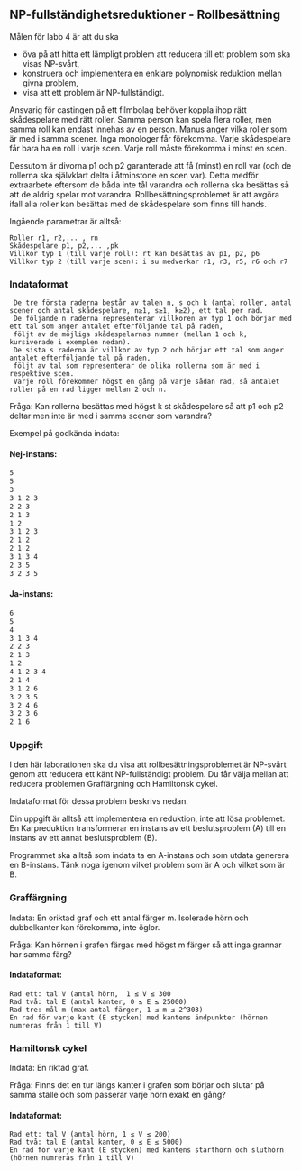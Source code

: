 ## NP-fullständighetsreduktioner - Rollbesättning

Målen för labb 4 är att du ska

- öva på att hitta ett lämpligt problem att reducera till ett problem som ska visas NP-svårt,
- konstruera och implementera en enklare polynomisk reduktion mellan givna problem,
- visa att ett problem är NP-fullständigt.

Ansvarig för castingen på ett filmbolag behöver koppla ihop rätt skådespelare med rätt roller. Samma person kan spela flera roller, men samma roll kan endast innehas av en person. Manus anger vilka roller som är med i samma scener. Inga monologer får förekomma. Varje skådespelare får bara ha en roll i varje scen. Varje roll måste förekomma i minst en scen.

Dessutom är divorna p1 och p2 garanterade att få (minst) en roll var (och de rollerna ska självklart delta i åtminstone en scen var). Detta medför extraarbete eftersom de båda inte tål varandra och rollerna ska besättas så att de aldrig spelar mot varandra. Rollbesättningsproblemet är att avgöra ifall alla roller kan besättas med de skådespelare som finns till hands. 

Ingående parametrar är alltså: 

    Roller r1, r2,... , rn 
    Skådespelare p1, p2,... ,pk 
    Villkor typ 1 (till varje roll): rt kan besättas av p1, p2, p6 
    Villkor typ 2 (till varje scen): i su medverkar r1, r3, r5, r6 och r7
    
### Indataformat
     De tre första raderna består av talen n, s och k (antal roller, antal scener och antal skådespelare, n≥1, s≥1, k≥2), ett tal per rad. 
     De följande n raderna representerar villkoren av typ 1 och börjar med ett tal som anger antalet efterföljande tal på raden, 
     följt av de möjliga skådespelarnas nummer (mellan 1 och k, kursiverade i exemplen nedan). 
     De sista s raderna är villkor av typ 2 och börjar ett tal som anger antalet efterföljande tal på raden, 
     följt av tal som representerar de olika rollerna som är med i respektive scen. 
     Varje roll förekommer högst en gång på varje sådan rad, så antalet roller på en rad ligger mellan 2 och n.

Fråga: Kan rollerna besättas med högst k st skådespelare så att p1 och p2 deltar men inte är med i samma scener som varandra?

Exempel på godkända indata:

#### Nej-instans:
```bash
5
5 
3
3 1 2 3
2 2 3
2 1 3
1 2
3 1 2 3
2 1 2
2 1 2
3 1 3 4
2 3 5
3 2 3 5
```

#### Ja-instans:
```bash
6
5
4
3 1 3 4
2 2 3
2 1 3
1 2
4 1 2 3 4
2 1 4
3 1 2 6
3 2 3 5
3 2 4 6
3 2 3 6
2 1 6 
```
### Uppgift
I den här laborationen ska du visa att rollbesättningsproblemet är NP-svårt genom att reducera ett känt NP-fullständigt problem. 
Du får välja mellan att reducera problemen Graffärgning och Hamiltonsk cykel. 

Indataformat för dessa problem beskrivs nedan. 

Din uppgift är alltså att implementera en reduktion, inte att lösa problemet. 
En Karpreduktion transformerar en instans av ett beslutsproblem (A) till en instans av 
ett annat beslutsproblem (B). 

Programmet ska alltså som indata ta en A-instans och som 
utdata generera en B-instans. Tänk noga igenom vilket problem som är A och vilket som är B.

### Graffärgning
Indata: En oriktad graf och ett antal färger m. Isolerade hörn och dubbelkanter kan förekomma, inte öglor.

Fråga: Kan hörnen i grafen färgas med högst m färger så att inga grannar har samma färg?

#### Indataformat: 

    Rad ett: tal V (antal hörn,  1 ≤ V ≤ 300
    Rad två: tal E (antal kanter, 0 ≤ E ≤ 25000) 
    Rad tre: mål m (max antal färger, 1 ≤ m ≤ 2^303) 
    En rad för varje kant (E stycken) med kantens ändpunkter (hörnen numreras från 1 till V)

### Hamiltonsk cykel
Indata: En riktad graf.

Fråga: Finns det en tur längs kanter i grafen som börjar och slutar på samma ställe och som passerar varje hörn exakt en gång?

#### Indataformat: 
    Rad ett: tal V (antal hörn, 1 ≤ V ≤ 200) 
    Rad två: tal E (antal kanter, 0 ≤ E ≤ 5000) 
    En rad för varje kant (E stycken) med kantens starthörn och sluthörn (hörnen numreras från 1 till V)
